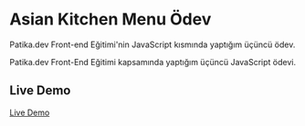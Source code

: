 # Asian Kitchen Menu Ödev
Patika.dev Front-end Eğitimi'nin JavaScript kısmında yaptığım üçüncü ödev. 

Patika.dev Front-End Eğitimi kapsamında yaptığım üçüncü JavaScript ödevi.

## Live Demo

[Live Demo](https://vercel.com/sirwozy/asiankitchen-menu-patika-dev/7472F8Vsc2ZfvhTNNnJ8DYYXKyvC)
